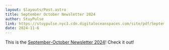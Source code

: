 ```yaml
---
layout: $layouts/Post.astro
title: September October Newsletter 2024
author: StuyPulse
link: https://stuypulse.nyc3.cdn.digitaloceanspaces.com/site/pdf/September%20-%20October%20Newsletter.pdf
date: 2024-11-6
---
```


This is the [September-October Newsletter 2024](https://stuypulse.nyc3.cdn.digitaloceanspaces.com/site/pdf/September%20-%20October%20Newsletter.pdf)! Check it out!

